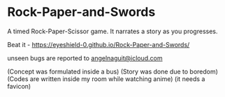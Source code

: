 # Rock-Paper-and-Swords
A timed Rock-Paper-Scissor game. It narrates a story as you progresses.

Beat it - https://eyeshield-0.github.io/Rock-Paper-and-Swords/

unseen bugs are reported to angelnaguit@icloud.com

(Concept was formulated inside a bus)
(Story was done due to boredom)
(Codes are written inside my room while watching anime)
(it needs a favicon)
